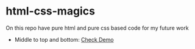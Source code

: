 # html-css-magics
On this repo have pure html and pure css based code for my future work
* Middle to top and bottom: [Check Demo](https://tuberboy.github.io/html-css-magics/pure_css_transform_middle_to_top_and_bottom.html)

